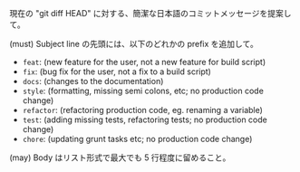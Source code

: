 現在の "git diff HEAD" に対する、簡潔な日本語のコミットメッセージを提案して。

(must) Subject line の先頭には、以下のどれかの prefix を追加して。

- `feat`: (new feature for the user, not a new feature for build script)
- `fix`: (bug fix for the user, not a fix to a build script)
- `docs`: (changes to the documentation)
- `style`: (formatting, missing semi colons, etc; no production code change)
- `refactor`: (refactoring production code, eg. renaming a variable)
- `test`: (adding missing tests, refactoring tests; no production code change)
- `chore`: (updating grunt tasks etc; no production code change)

(may) Body はリスト形式で最大でも 5 行程度に留めること。
